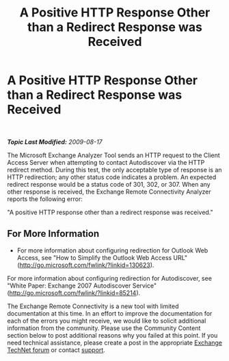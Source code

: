 ﻿---
title: A Positive HTTP Response Other than a Redirect Response was Received
TOCTitle: A Positive HTTP Response Other than a Redirect Response was Received
ms:assetid: 933f43be-6a74-4d3d-b702-f327d33408f5
ms:mtpsurl: https://technet.microsoft.com/en-us/library/Dd439380(v=EXCHG.80)
ms:contentKeyID: 20045827
ms.date: 07/23/2014
mtps_version: v=EXCHG.80
---

<div data-xmlns="http://www.w3.org/1999/xhtml">

<div class="topic" data-xmlns="http://www.w3.org/1999/xhtml" data-msxsl="urn:schemas-microsoft-com:xslt" data-cs="http://msdn.microsoft.com/en-us/">

<div data-asp="http://msdn2.microsoft.com/asp">

# A Positive HTTP Response Other than a Redirect Response was Received

</div>

<div id="mainSection">

<div id="mainBody">

<span> </span>

_**Topic Last Modified:** 2009-08-17_

The Microsoft Exchange Analyzer Tool sends an HTTP request to the Client Access Server when attempting to contact Autodiscover via the HTTP redirect method. During this test, the only acceptable type of response is an HTTP redirection; any other status code indicates a problem. An expected redirect response would be a status code of 301, 302, or 307. When any other response is received, the Exchange Remote Connectivity Analyzer reports the following error:

"A positive HTTP response other than a redirect response was received."

<div>

## For More Information

  - For more information about configuring redirection for Outlook Web Access, see "How to Simplify the Outlook Web Access URL" (<http://go.microsoft.com/fwlink/?linkid=130623>).

For more information about configuring redirection for Autodiscover, see "White Paper: Exchange 2007 Autodiscover Service" (<http://go.microsoft.com/fwlink/?linkid=85214>).

The Exchange Remote Connectivity is a new tool with limited documentation at this time. In an effort to improve the documentation for each of the errors you might receive, we would like to solicit additional information from the community. Please use the Community Content section below to post additional reasons why you failed at this point. If you need technical assistance, please create a post in the appropriate [Exchange TechNet forum](http://go.microsoft.com/fwlink/?linkid=73420) or contact [support](http://go.microsoft.com/fwlink/?linkid=8158).

</div>

</div>

<span> </span>

</div>

</div>

</div>

